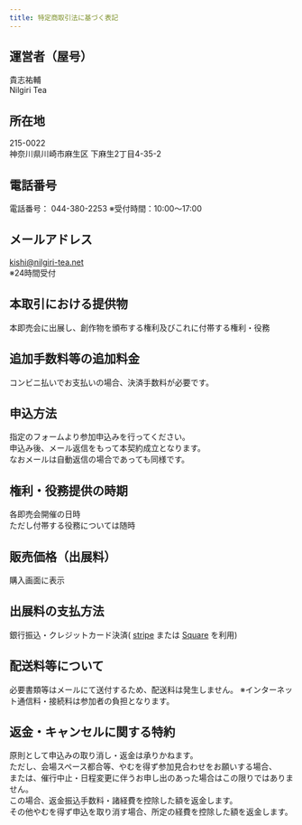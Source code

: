 ```yaml
---
title: 特定商取引法に基づく表記
---
```

## 運営者（屋号）
貴志祐輔  
Nilgiri Tea
##  所在地
215-0022  
神奈川県川崎市麻生区 下麻生2丁目4-35-2
##  電話番号
電話番号： 044-380-2253
※受付時間：10:00〜17:00
##  メールアドレス
[kishi@nilgiri-tea.net](mailto:kishi@nilgiri-tea.net)  
※24時間受付 
##  本取引における提供物
本即売会に出展し、創作物を頒布する権利及びこれに付帯する権利・役務
## 追加手数料等の追加料金
コンビニ払いでお支払いの場合、決済手数料が必要です。
##  申込方法
指定のフォームより参加申込みを行ってください。  
申込み後、メール返信をもって本契約成立となります。  
なおメールは自動返信の場合であっても同様です。
##  権利・役務提供の時期
各即売会開催の日時<br>ただし付帯する役務については随時
##  販売価格（出展料）
購入画面に表示
##  出展料の支払方法
銀行振込・クレジットカード決済(
[stripe](https://stripe.com/jp)
または
[Square](https://squareup.com/)
を利用)
##  配送料等について
必要書類等はメールにて送付するため、配送料は発生しません。
※インターネット通信料・接続料は参加者の負担となります。
##  返金・キャンセルに関する特約
原則として申込みの取り消し・返金は承りかねます。  
ただし、会場スペース都合等、やむを得ず参加見合わせをお願いする場合、  
または、催行中止・日程変更に伴うお申し出のあった場合はこの限りではありません。  
この場合、返金振込手数料・諸経費を控除した額を返金します。  
その他やむを得ず申込を取り消す場合、所定の経費を控除した額を返金します。
